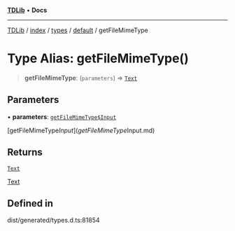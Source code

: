 [**TDLib**](../../../../../../README.md) • **Docs**

***

[TDLib](../../../../../../modules.md) / [index](../../../../../README.md) / [types](../../../README.md) / [default](../README.md) / getFileMimeType

# Type Alias: getFileMimeType()

> **getFileMimeType**: (`parameters`) => [`Text`](Text.md)

## Parameters

• **parameters**: [`getFileMimeType$Input`](getFileMimeType$Input.md)

[getFileMimeType$Input](getFileMimeType$Input.md)

## Returns

[`Text`](Text.md)

[Text](Text.md)

## Defined in

dist/generated/types.d.ts:81854
